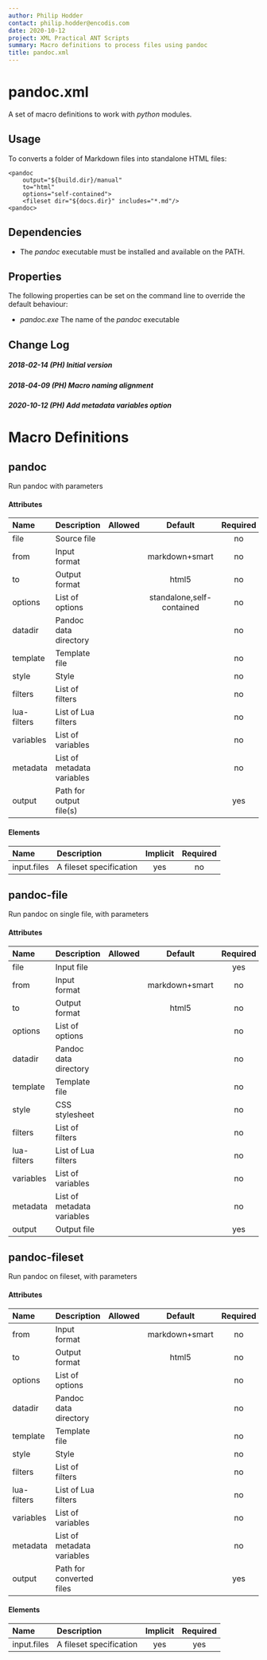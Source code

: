 ```yaml
---
author: Philip Hodder
contact: philip.hodder@encodis.com
date: 2020-10-12
project: XML Practical ANT Scripts
summary: Macro definitions to process files using pandoc
title: pandoc.xml
---
```


# pandoc.xml

A set of macro definitions to work with *python* modules.

## Usage

To converts a folder of Markdown files into standalone HTML files:

    <pandoc
        output="${build.dir}/manual"
        to="html"
        options="self-contained">
        <fileset dir="${docs.dir}" includes="*.md"/>
    <pandoc>

## Dependencies

-   The *pandoc* executable must be installed and available on the PATH.

## Properties

The following properties can be set on the command line to override the
default behaviour:

-   *pandoc.exe* The name of the *pandoc* executable

## Change Log

##### 2018-02-14 (PH) Initial version

##### 2018-04-09 (PH) Macro naming alignment

##### 2020-10-12 (PH) Add metadata variables option

# Macro Definitions

## pandoc

Run pandoc with parameters

#### Attributes

| Name        | Description                | Allowed |          Default          | Required |
|:------------|:---------------------------|:--------|:-------------------------:|:--------:|
| file        | Source file                |         |                           |    no    |
| from        | Input format               |         |      markdown+smart       |    no    |
| to          | Output format              |         |           html5           |    no    |
| options     | List of options            |         | standalone,self-contained |    no    |
| datadir     | Pandoc data directory      |         |                           |    no    |
| template    | Template file              |         |                           |    no    |
| style       | Style                      |         |                           |    no    |
| filters     | List of filters            |         |                           |    no    |
| lua-filters | List of Lua filters        |         |                           |    no    |
| variables   | List of variables          |         |                           |    no    |
| metadata    | List of metadata variables |         |                           |    no    |
| output      | Path for output file(s)    |         |                           |   yes    |

#### Elements

| Name        | Description             | Implicit | Required |
|:------------|:------------------------|:--------:|:--------:|
| input.files | A fileset specification |   yes    |    no    |

## pandoc-file

Run pandoc on single file, with parameters

#### Attributes

| Name        | Description                | Allowed |    Default     | Required |
|:------------|:---------------------------|:--------|:--------------:|:--------:|
| file        | Input file                 |         |                |   yes    |
| from        | Input format               |         | markdown+smart |    no    |
| to          | Output format              |         |     html5      |    no    |
| options     | List of options            |         |                |    no    |
| datadir     | Pandoc data directory      |         |                |    no    |
| template    | Template file              |         |                |    no    |
| style       | CSS stylesheet             |         |                |    no    |
| filters     | List of filters            |         |                |    no    |
| lua-filters | List of Lua filters        |         |                |    no    |
| variables   | List of variables          |         |                |    no    |
| metadata    | List of metadata variables |         |                |    no    |
| output      | Output file                |         |                |   yes    |

## pandoc-fileset

Run pandoc on fileset, with parameters

#### Attributes

| Name        | Description                | Allowed |    Default     | Required |
|:------------|:---------------------------|:--------|:--------------:|:--------:|
| from        | Input format               |         | markdown+smart |    no    |
| to          | Output format              |         |     html5      |    no    |
| options     | List of options            |         |                |    no    |
| datadir     | Pandoc data directory      |         |                |    no    |
| template    | Template file              |         |                |    no    |
| style       | Style                      |         |                |    no    |
| filters     | List of filters            |         |                |    no    |
| lua-filters | List of Lua filters        |         |                |    no    |
| variables   | List of variables          |         |                |    no    |
| metadata    | List of metadata variables |         |                |    no    |
| output      | Path for converted files   |         |                |   yes    |

#### Elements

| Name        | Description             | Implicit | Required |
|:------------|:------------------------|:--------:|:--------:|
| input.files | A fileset specification |   yes    |   yes    |
